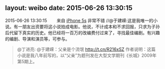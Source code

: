 layout: weibo
date: 2015-06-26 13:30:15
---
2015-06-26 13:30:15  &nbsp;&nbsp;&nbsp;&nbsp;&nbsp;&nbsp; 来自 <a href="sinaweibo://customweibosource" rel="nofollow">iPhone 5s</a>
非常不错 //@于建嵘:这是我唯一的小说。有一朋友出资要将这小说拍成电影。他说，不计成本和不求回报，只求为子孙后代留下真实的历史。他已经将一百万的改编费付过来了，寻找最佳编剧。有兴趣的编剧、导演和演员等，可参与。
>  @丁进亮: @于建嵘：父亲是个流氓 http://t.cn/R216xSZ 作者说明：这篇小说是我八年前写的，以“父亲”为题刊发在大型文学期刊《长城》2009年第5期上。 ​​​
